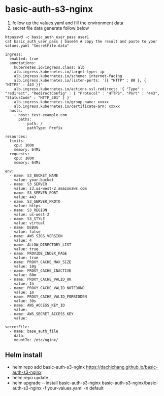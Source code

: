 # basic-auth-s3-nginx

1. follow up the values.yaml and fill the environment data
2. secret file data generate follow below
```bash=
htpasswd -c basic_auth_user_pass user1
cat basic_auth_user_pass | base64 # copy the result and paste to your values.yaml "SecretFile.data"
```

```yaml=
ingress:
  enabled: true
  annotations:
    kubernetes.io/ingress.class: alb
    alb.ingress.kubernetes.io/target-type: ip
    alb.ingress.kubernetes.io/scheme: internet-facing
    alb.ingress.kubernetes.io/listen-ports: '[{ "HTTP" : 80 }, { "HTTPS" : 443 }]'
    alb.ingress.kubernetes.io/actions.ssl-redirect: '{ "Type" : "redirect", "RedirectConfig" : { "Protocol" : "HTTPS", "Port" : "443", "StatusCode" : "HTTP_301" } }'
    alb.ingress.kubernetes.io/group.name: xxxxx
    alb.ingress.kubernetes.io/certificate-arn: xxxxx
  hosts:
    - host: test.example.com
      paths:
        - path: /
          pathType: Prefix

resources:
  limits:
    cpu: 100m
    memory: 64Mi
  requests:
    cpu: 100m
    memory: 64Mi

env:
  - name: S3_BUCKET_NAME
    value: your-bucket
  - name: S3_SERVER
    value: s3.us-west-2.amazonaws.com
  - name: S3_SERVER_PORT
    value: 443
  - name: S3_SERVER_PROTO
    value: https
  - name: S3_REGION
    value: us-west-2
  - name: S3_STYLE
    value: virtual
  - name: DEBUG
    value: false
  - name: AWS_SIGS_VERSION
    value: 4
  - name: ALLOW_DIRECTORY_LIST
    value: true
  - name: PROVIDE_INDEX_PAGE
    value: true
  - name: PROXY_CACHE_MAX_SIZE
    value: 10g
  - name: PROXY_CACHE_INACTIVE
    value: 60m
  - name: PROXY_CACHE_VALID_OK
    value: 1h
  - name: PROXY_CACHE_VALID_NOTFOUND
    value: 1m
  - name: PROXY_CACHE_VALID_FORBIDDEN
    value: 30s
  - name: AWS_ACCESS_KEY_ID
    value:
  - name: AWS_SECRET_ACCESS_KEY
    value:

secretFile:
  - name: base_auth_file
    data:
    mountTo: /etc/nginx/
```

## Helm install

- helm repo add basic-auth-s3-nginx https://dachichang.github.io/basic-auth-s3-nginx
- helm repo update
- helm upgrade --install basic-auth-s3-nginx basic-auth-s3-nginx/basic-auth-s3-nginx -f your-values.yaml -n default
